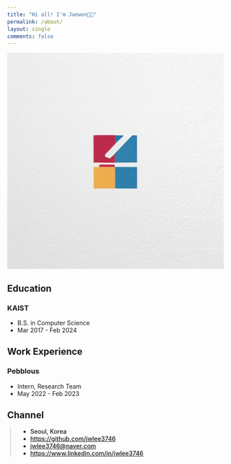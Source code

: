```yaml
---
title: "Hi all! I'm Jaewon👋🏻"
permalink: /about/
layout: single
comments: false
---
```


![jaynote](../assets/images/posts_img/about/jaynote.png)

<!-- <img src="../assets/images/posts_img/about/jaynote.png" width="256" height="256"/> -->

## Education

### KAIST
- B.S. in Computer Science
- Mar 2017 - Feb 2024

## Work Experience

### Pebblous
- Intern, Research Team
- May 2022 - Feb 2023

## Channel

<div style="border-left: 2px solid rgba(199, 198, 198, 0.7); margin: 0.5em 0 0 0.5em; padding-left: 1.5em; font-weight: 500;">
    <ul class="author__urls social-icons">
        <li itemprop="homeLocation" itemscope="" itemtype="https://schema.org/Place">
          <i class="fas fa-fw fa-map-marker-alt" aria-hidden="true"></i> <span itemprop="name">  Seoul, Korea</span>
        </li>
        <li>
          <a href="https://github.com/jwlee3746" itemprop="sameAs" rel="nofollow noopener noreferrer">
            <i class="fab fa-fw fa-github" aria-hidden="true"></i><span class="label">  https://github.com/jwlee3746</span>
          </a>
        </li>
        <li>
          <a href="mailto:jwlee3746@naver.com">
            <meta itemprop="email" content="jwlee3746@naver.com">
            <i class="fas fa-fw fa-envelope-square" aria-hidden="true"></i><span class="label">  jwlee3746@naver.com</span>
          </a>
        </li>
        <li>
          <a href="https://www.linkedin.com/in/jwlee3746" itemprop="sameAs" rel="nofollow noopener noreferrer">
            <i class="fab fa-fw fa-linkedin" aria-hidden="true"></i><span class="label">  https://www.linkedin.com/in/jwlee3746</span>
          </a>
        </li>
    </ul>
  </div>